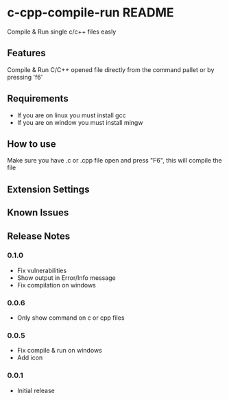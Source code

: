 # c-cpp-compile-run README

Compile & Run single c/c++ files easly

## Features

Compile & Run C/C++ opened file directly from the command pallet or by pressing 'f6'

## Requirements

* If you are on linux you must install gcc
* If you are on window you must install mingw

## How to use
Make sure you have .c or .cpp file open and press "F6", this will compile the file

## Extension Settings

## Known Issues

## Release Notes

### 0.1.0
- Fix vulnerabilities
- Show output in Error/Info message
- Fix compilation on windows

### 0.0.6
- Only show command on c or cpp files

### 0.0.5
- Fix compile & run on windows
- Add icon

### 0.0.1

- Initial release
